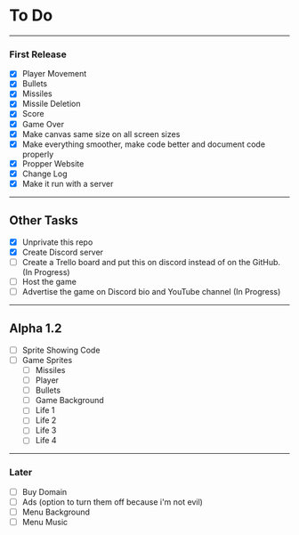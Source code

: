 # To Do

---

### First Release

- [X] Player Movement
- [X] Bullets
- [X] Missiles
- [X] Missile Deletion
- [X] Score
- [X] Game Over
- [X] Make canvas same size on all screen sizes
- [X] Make everything smoother, make code better and document code properly
- [X] Propper Website
- [X] Change Log
- [X] Make it run with a server

---

## Other Tasks

- [X] Unprivate this repo
- [X] Create Discord server
- [ ] Create a Trello board and put this on discord instead of on the GitHub. (In Progress)
- [ ] Host the game
- [ ] Advertise the game on Discord bio and YouTube channel (In Progress)

---

## Alpha 1.2
- [ ] Sprite Showing Code
- [ ] Game Sprites
  - [ ] Missiles
  - [ ] Player
  - [ ] Bullets
  - [ ] Game Background
   - [ ] Life 1
   - [ ] Life 2
   - [ ] Life 3
   - [ ] Life 4

---

### Later

- [ ] Buy Domain
- [ ] Ads (option to turn them off because i'm not evil)
- [ ] Menu Background
- [ ] Menu Music